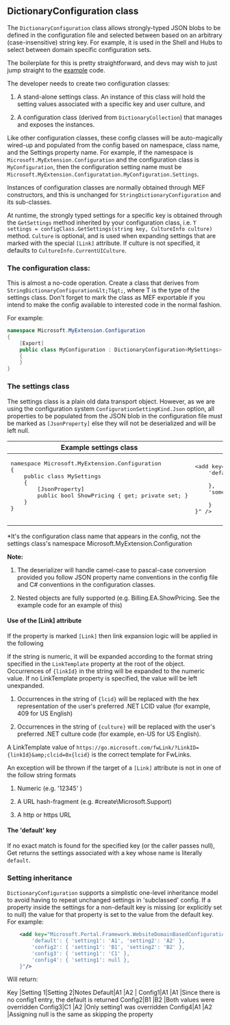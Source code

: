 
<tags ms.service="portalfx"
      ms.workload="portalfx"
      ms.tgt_pltfrm="portalfx"
      ms.devlang="portalfx"
      ms.topic="get-started-article"
      ms.date="05/02/2016"
      ms.author="dbrankin" />

<a name="dictionaryconfiguration-class"></a>
## DictionaryConfiguration class
The `DictionaryConfiguration` class allows strongly-typed JSON blobs to be defined in the configuration file and selected between based 
on an arbitrary (case-insensitive) string key. For example, it is used in the Shell and Hubs to select between domain specific 
configuration sets.

The boilerplate for this is pretty straightforward, and devs may wish to just jump straight to the 
[example](portalfx-domain-based-configuration-example.md) code. 

The developer needs to create two configuration classes: 

1. A stand-alone settings class. An instance of this class will hold the setting values associated with a specific key and user culture, and

2. A configuration class (derived from `DictionaryCollection`) that manages and exposes the instances.

Like other configuration classes, these config classes will be auto-magically wired-up and populated from the config based on namespace, 
class name, and the Settings property name. For example, if the namespace is `Microsoft.MyExtension.Configuration` and the 
configuration class is `MyConfiguration`, then the configuration setting name must be 
`Microsoft.MyExtension.Configuratation.MyConfiguration.Settings`.

Instances of configuration classes are normally obtained through MEF constructors, and this is unchanged for 
`StringDictionaryConfiguration` and its sub-classes.

At runtime, the strongly typed settings for a specific key is obtained through the `GetSettings` method inherited by your configuration 
class, i.e. `T settings = configClass.GetSettings(string key, CultureInfo culture)` method. `Culture` is optional, and is used when expanding
settings that are marked with the special `[Link]` attribute. If culture is not specified, it defaults to `CultureInfo.CurrentUICulture`.

<a name="dictionaryconfiguration-class-the-configuration-class"></a>
### The configuration class:
This is almost a no-code operation.
Create a class that derives from `StringDictionaryConfiguration&lt;T&gt;`, where T is the type of the
settings class. Don't forget to mark the class as MEF exportable if you intend to make the config available to interested code in the normal fashion.

For example:

```cs
namespace Microsoft.MyExtension.Configuration{    [Export]    public class MyConfiguration : DictionaryConfiguration<MySettings>    {    }
}
```

<a name="dictionaryconfiguration-class-the-settings-class"></a>
### The settings class
The settings class is a plain old data transport object. However, as we are using the configuration system 
`ConfigurationSettingKind.Json` option, all properties to be populated from the JSON blob in the configuration file must be
marked as `[JsonProperty]` else they will not be deserialized and will be left null.

<table>
    <thead><tr><th>Example settings class</th><th>Example config*</th></tr></thead>
    <tr>
        <td>
            <pre>
namespace Microsoft.MyExtension.Configuration
{
    public class MySettings
    {
        [JsonProperty]
        public bool ShowPricing { get; private set; }
    }
}
            </pre>
        </td>
        <td>
<pre>
&lt;add key="Microsoft.MyExtension.Configuration.MyConfiguration.Settings" value="{
    'default': {
        'showPricing': true
    },
    'someOtherKey' : {
        'showPricing': false
    }
}" /&gt;
</pre>
        </td>
    </tr>
</table>
*It's the configuration class name that appears in the config, not the settings class's namespace Microsoft.MyExtension.Configuration

**Note:**

1. The deserializer will handle camel-case to pascal-case conversion provided you follow JSON property name conventions in the
config file and C# conventions in the configuration classes.

1. Nested objects are fully supported (e.g. Billing.EA.ShowPricing. See the example code for an example of this)

<a name="dictionaryconfiguration-class-the-settings-class-use-of-the-link-attribute"></a>
#### Use of the [Link] attribute
If the property is marked `[Link]` then link expansion logic will be applied in the following

If the string is numeric, it will be expanded according to the format string specified in the `LinkTemplate` property at the root of 
the object. Occurrences of `{linkId}` in the string will be expanded to the numeric value. If no LinkTemplate property is specified, 
the value will be left unexpanded.

1. Occurrences in the string of `{lcid}` will be replaced with the hex representation of the user's preferred .NET LCID value (for example,
   409 for US English)

2. Occurrences in the string of `{culture}` will be replaced with the user's preferred .NET culture code (for example, en-US for US English).

A LinkTemplate value of `https://go.microsoft.com/fwLink/?LinkID={linkId}&amp;clcid=0x{lcid}` is the correct template for FwLinks.

An exception will be thrown if the target of a `[Link]` attribute is not in one of the follow string formats

1. Numeric (e.g. '12345' )

1. A URL hash-fragment (e.g. #create\Microsoft.Support)

1. A http or https URL

<a name="dictionaryconfiguration-class-the-settings-class-the-default-key"></a>
#### The &#39;default&#39; key
If no exact match is found for the specified key (or the caller passes null), Get returns the settings associated with a key whose name 
is literally `default`.

<a name="dictionaryconfiguration-class-setting-inheritance"></a>
### Setting inheritance
`DictionaryConfiguration` supports a simplistic one-level inheritance model to avoid having to repeat unchanged settings in 'subclassed' config. 
If a property inside the settings for a non-default key is missing (or explicitly set to null) the value for that property 
is set to the value from the default key. For example:

``` xml
    <add key="Microsoft.Portal.Framework.WebsiteDomainBasedConfiguration.Settings" value="{
        'default': { 'setting1': 'A1', 'setting2': 'A2' },
        'config2': { 'setting1': 'B1', 'setting2': 'B2' },
        'config3': { 'setting1': 'C1' },
        'config4': { 'setting1': null },
    }"/>
```

Will return:

Key    |Setting 1|Setting 2|Notes
Default|A1       |A2       |
Config1|A1       |A1       |Since there is no config1 entry, the default is returned
Config2|B1       |B2       |Both values were overridden
Config3|C1       |A2       |Only setting1 was overridden
Config4|A1       |A2       |Assigning null is the same as skipping the property